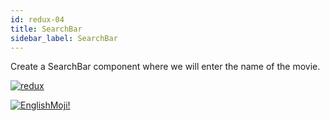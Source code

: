 ```yaml
---
id: redux-04
title: SearchBar
sidebar_label: SearchBar
---
```


Create a SearchBar component where we will enter the name of the movie.

[![redux](/img/redux/04.gif)](https://youtu.be/jkKukSinD2I)

[![EnglishMoji!](/img/logo/NeuroCoder.png)](https://vk.com/neurocoder)
